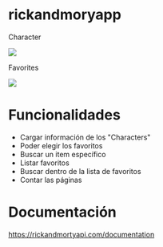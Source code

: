 # rickandmoryapp

Character

![](https://s10.gifyu.com/images/characters.gif)


Favorites

![](https://s10.gifyu.com/images/favorites.gif)


# Funcionalidades
- Cargar información de los "Characters" 
- Poder elegir los favoritos
- Buscar un item específico
- Listar favoritos
- Buscar dentro de la lista de favoritos
- Contar las páginas 

# Documentación
https://rickandmortyapi.com/documentation
